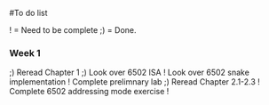 #To do list

! = Need to be complete 
;) = Done.

### Week 1 
;) Reread Chapter 1
;) Look over 6502 ISA
! Look over 6502 snake implementation
! Complete prelimnary lab
;) Reread Chapter 2.1-2.3 
! Complete 6502 addressing mode exercise 
!
